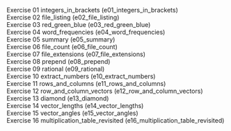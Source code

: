 Exercise 01 integers_in_brackets                (e01_integers_in_brackets)  
Exercise 02 file_listing                        (e02_file_listing)  
Exercise 03 red_green_blue                      (e03_red_green_blue)  
Exercise 04 word_frequencies                    (e04_word_frequencies)  
Exercise 05 summary                             (e05_summary)  
Exercise 06 file_count                          (e06_file_count)  
Exercise 07 file_extensions                     (e07_file_extensions)  
Exercise 08 prepend                             (e08_prepend)  
Exercise 09 rational                            (e09_rational)  
Exercise 10 extract_numbers                     (e10_extract_numbers)  
Exercise 11 rows_and_columns                    (e11_rows_and_columns)  
Exercise 12 row_and_column_vectors              (e12_row_and_column_vectors)  
Exercise 13 diamond                             (e13_diamond)  
Exercise 14 vector_lengths                      (e14_vector_lengths)  
Exercise 15 vector_angles                       (e15_vector_angles)  
Exercise 16 multiplication_table_revisited      (e16_multiplication_table_revisited)  
